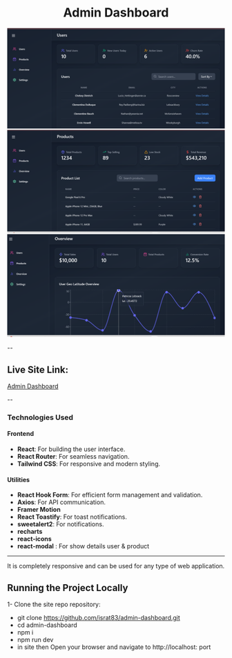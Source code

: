 <h1 align="center"> Admin Dashboard</h1>

![Demo App](/public/Screenshot%202025-02-07%20115422.png)
![Demo App](public/Screenshot%202025-02-07%20115812.png)
![Demo App](/public/Screenshot%202025-02-07%20115539.png)


--

## Live Site Link:
[Admin Dashboard](https://admin-dashboard-beta-orpin.vercel.app/)

--



### Technologies Used

#### **Frontend**
- **React**: For building the user interface.
- **React Router**: For seamless navigation.
- **Tailwind CSS**: For responsive and modern styling.



#### **Utilities**
- **React Hook Form**: For efficient form management and validation.
- **Axios**: For API communication.
- **Framer Motion**
- **React Toastify**: For toast notifications.
- **sweetalert2**: For notifications.
- **recharts**
- **react-icons**
- **react-modal** : For show details user & product

---


It is completely responsive and can be used for any type of web application.

## Running the Project Locally

1- Clone the site repo repository:
- git clone https://github.com/israt83/admin-dashboard.git
- cd admin-dashboard
- npm i
- npm run dev  
- in  site  then Open your browser and navigate to http://localhost: port


